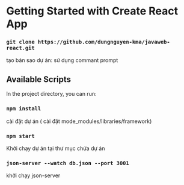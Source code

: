 # Getting Started with Create React App
### `git clone https://github.com/dungnguyen-kma/javaweb-react.git`

tạo bản sao dự án: sử dụng commant prompt

## Available Scripts

In the project directory, you can run:
### `npm install`

cài đặt dự án ( cài đặt mode_modules/libraries/framework)

### `npm start`

Khởi chạy dự án tại thư mục chứa dự án

### `json-server --watch db.json --port 3001` 

khởi chạy json-server